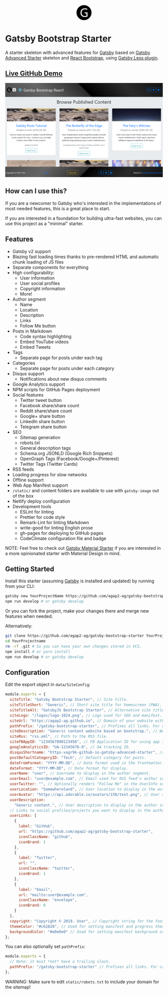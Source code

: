 <div align="center">
    <img src="static/logos/logo-48.png" alt="Logo"/>
</div>

# Gatsby Bootstrap Starter

A starter skeleton with advanced features for [Gatsby](https://github.com/gatsbyjs/gatsby/) based on [Gatsby Advanced Starter](https://github.com/Vagr9K/gatsby-advanced-starter) skeleton and [React Bootstrap](https://react-bootstrap.github.io/), using [Gatsby Less plugin](https://github.com/gatsbyjs/gatsby/tree/master/packages/gatsby-plugin-less).

## [Live GitHub Demo](https://agap2-ag.github.io/gatsby-bootstrap-starter)

<div align="center">
    <img src="static/img/gatsby-bootstrap-starter-homepage.png" alt="Homepage Screenshot"/>
</div>

## How can I use this?

If you are a newcomer to Gatsby who's interested in the implementations of most needed features, this is a great place to start.

If you are interested in a foundation for building ultra-fast websites, you can use this project as a "minimal" starter.

## Features

- Gatsby v2 support
- Blazing fast loading times thanks to pre-rendered HTML and automatic chunk loading of JS files
- Separate components for everything
- High configurability:
  - User information
  - User social profiles
  - Copyright information
  - More!
- Author segment
  - Name
  - Location
  - Description
  - Links
  - Follow Me button
- Posts in Markdown
  - Code syntax highlighting
  - Embed YouTube videos
  - Embed Tweets
- Tags
  - Separate page for posts under each tag
- Categories
  - Separate page for posts under each category
- Disqus support
  - Notifications about new disqus comments
- Google Analytics support
- NPM scripts for GitHub Pages deployment
- Social features
  - Twitter tweet button
  - Facebook share/share count
  - Reddit share/share count
  - Google+ share button
  - LinkedIn share button
  - Telegram share button
- SEO
  - Sitemap generation
  - robots.txt
  - General description tags
  - Schema.org JSONLD (Google Rich Snippets)
  - OpenGraph Tags (Facebook/Google+/Pinterest)
  - Twitter Tags (Twitter Cards)
- RSS feeds
- Loading progress for slow networks
- Offline support
- Web App Manifest support
- `/static/` and content folders are available to use with `gatsby-image` out of the box
- Netlify deploy configuration
- Development tools
  - ESLint for linting
  - Prettier for code style
  - Remark-Lint for linting Markdown
  - write-good for linting English prose
  - gh-pages for deploying to GitHub pages
  - CodeClimate configuration file and badge

NOTE: Feel free to check out [Gatsby Material Starter](https://github.com/Vagr9K/gatsby-material-starter) if you are interested in a more opinionated starter with Material Design in mind.

## Getting Started

Install this starter (assuming [Gatsby](https://github.com/gatsbyjs/gatsby/) is installed and updated) by running from your CLI:

```sh
gatsby new YourProjectName https://github.com/agap2-ag/gatsby-bootstrap-starter
npm run develop # or gatsby develop
```

Or you can fork the project, make your changes there and merge new features when needed.

Alternatively:

```sh
git clone https://github.com/agap2-ag/gatsby-bootstrap-starter YourProjectName # Clone the project
cd YourProjectname
rm -rf .git # So you can have your own changes stored in VCS.
npm install # or yarn install
npm run develop # or gatsby develop
```

## Configuration

Edit the export object in `data/SiteConfig`:

```js
module.exports = {
  siteTitle: "Gatsby Bootstrap Starter", // Site title.
  siteTitleShort: "Generic", // Short site title for homescreen (PWA). Preferably should be under 12 characters to prevent truncation.
  siteTitleAlt: "GatsbyJS Bootstrap Starter", // Alternative site title for SEO.
  siteLogo: "/logos/logo-1024.png", // Logo used for SEO and manifest.
  siteUrl: "https://agap2-ag.github.io", // Domain of your website without pathPrefix.
  pathPrefix: "/gatsby-bootstrap-starter", // Prefixes all links. For cases when deployed to example.github.io/gatsby-bootstrap-starter/.
  siteDescription: "Generic content website based on bootstrap.", // Website description used for RSS feeds/meta description tag.
  siteRss: "rss.xml", // Path to the RSS file.
  siteFBAppID: "1234567890123456", // FB Application ID for using app insights
  googleAnalyticsID: "UA-12345678-9", // GA tracking ID.
  disqusShortname: "https-vagr9k-github-io-gatsby-advanced-starter", // Disqus shortname.
  postDefaultCategoryID: "Tech", // Default category for posts.
  dateFromFormat: "YYYY-MM-DD", // Date format used in the frontmatter.
  dateFormat: "YYYY-MM-DD", // Date format for display.
  userName: "user", // Username to display in the author segment.
  userEmail: "user@example.com", // Email used for RSS feed's author segment
  userTwitter: "", // Optionally renders "Follow Me" in the UserInfo segment.
  userLocation: "Somewhereland", // User location to display in the author segment.
  userAvatar: "https://api.adorable.io/avatars/150/test.png", // User avatar to display in the author segment.
  userDescription:
    "Generic content.", // User description to display in the author segment.
  // Links to social profiles/projects you want to display in the author segment/navigation bar.
  userLinks: [
    {
      label: "GitHub",
      url: "https://github.com/agap2-ag/gatsby-bootstrap-starter",
      iconClassName: "github",
      iconBrand: 1
    },
    {
      label: "Twitter",
      url: "",
      iconClassName: "twitter",
      iconBrand: 1
    },
    {
      label: "Email",
      url: "mailto:user@example.com",
      iconClassName: "envelope",
      iconBrand: 0
    }
  ],
  copyright: "Copyright © 2019. User", // Copyright string for the footer of the website and RSS feed.
  themeColor: "#c62828", // Used for setting manifest and progress theme colors.
  backgroundColor: "#e0e0e0" // Used for setting manifest background color.
};
```

You can also optionally set `pathPrefix`:

```js
module.exports = {
  // Note: it must *not* have a trailing slash.
  pathPrefix: "/gatsby-bootstrap-starter" // Prefixes all links. For cases when deployed to example.github.io/gatsby-bootstrap-starter/.
};
```

WARNING: Make sure to edit `static/robots.txt` to include your domain for the sitemap!
